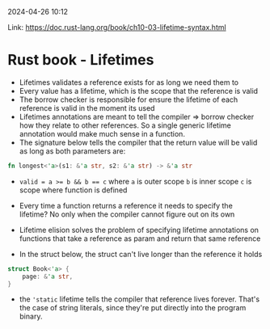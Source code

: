 2024-04-26 10:12

Link: https://doc.rust-lang.org/book/ch10-03-lifetime-syntax.html

# Rust book - Lifetimes

- Lifetimes validates a reference exists for as long we need them to
- Every value has a lifetime, which is the scope that the reference is valid
- The borrow checker is responsible for ensure the lifetime of each reference is valid in the moment its used
- Lifetimes annotations are meant to tell the compiler => borrow checker how they relate to other references. So a single generic lifetime annotation would make much sense in a function.
- The signature below tells the compiler that the return value will be valid as long as both parameters are:
```rust
fn longest<'a>(s1: &'a str, s2: &'a str) -> &'a str
```
- `valid = a >= b && b == c`
		where `a` is outer scope
			 `b` is inner scope
			 `c` is scope where function is defined

- Every time a function returns a reference it needs to specify the lifetime? No only when the compiler cannot figure out on its own
- Lifetime elision solves the problem of specifying lifetime annotations on functions that take a reference as param and return that same reference
- In the struct below, the struct can't live longer than the reference it holds
```rust
struct Book<'a> {
	page: &'a str,
}
```
- the `'static` lifetime tells the compiler that reference lives forever. That's the case of string literals, since they're put directly into the program binary. 